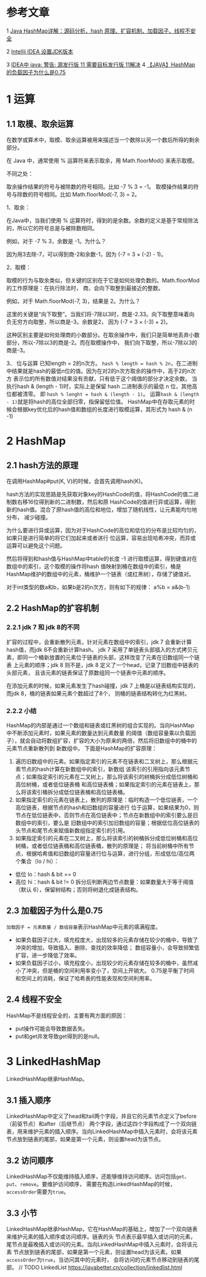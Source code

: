 # 参考文章
1 [Java HashMap详解：源码分析、hash 原理、扩容机制、加载因子、线程不安全](https://javabetter.cn/collection/hashmap.html)

2 [Intellij IDEA 设置JDK版本](https://www.cnblogs.com/east7/p/13337630.html)

3 [IDEA中 java: 警告: 源发行版 11 需要目标发行版 11解决](https://blog.csdn.net/weixin_53573372/article/details/118875386)
4 [【JAVA】HashMap的负载因子为什么是0.75](https://segmentfault.com/a/1190000023308658)
# 1 运算
## 1.1 取模、取余运算
在数学或算术中，取模、取余运算被用来描述当一个数除以另一个数后所得的剩余部分。

在 Java 中，通常使用 % 运算符来表示取余，用 Math.floorMod() 来表示取模。

不同之处：

取余操作结果的符号与被除数的符号相同。比如 -7 % 3 = -1。
取模操作结果的符号与除数的符号相同。比如 Math.floorMod(-7, 3) = 2。

1、取余：

在Java中，当我们使用 % 运算符时，得到的是余数。余数的定义是基于常规除法的，所以它的符号总是与被除数相同。

例如，对于 -7 % 3，余数是 -1。为什么？

因为用3去除-7，可以得到商-2和余数-1，因为 (-7 = 3 × (-2) - 1)。

2、取模：

取模的行为与取余类似，但关键的区别在于它是如何处理负数的。Math.floorMod 的工作原理是：在执行除法时，
商，会向下取整到最接近的整数。

例如，对于 Math.floorMod(-7, 3)，结果是 2。为什么？

这里的关键是“向下取整”。当我们将-7除以3时，商是-2.33。向下取整意味着向负无穷方向取整，所以商是-3。余数是2，
因为 (-7 = 3 × (-3) + 2)。

这种区别主要是如何处理商的小数部分。在取余操作中，我们只是简单地丢弃小数部分，所以-7除以3的商是-2。而在取模操作中，
我们向下取整，所以-7除以3的商是-3。

3、 位与运算
已知length = 2的n次方。
`hash % length = hash % 2n`，在二进制中结果就是hash的最低n位的值。因为在对2的n次方取余的操作中，高于2的n次方
表示位的所有数值对结果没有贡献，只有低于这个阈值的部分才决定余数。
当执行hash & (length - 1)时，实际上是保留 hash 二进制表示的最低 n 位，其他高位都被清零。
即 `hash % lenght = hash & (length - 1)`。
运算`hash & (length - 1)`就是将hash的高位全部归零，指保留低位值。
HashMap中在存取元素的时候会根据key优化后的hash值和数组的长度进行取模运算，其形式为 hash & (n -1)

# 2 HashMap
## 2.1 hash方法的原理
在调用HashMap#put(K, V)的时候，会首先调用hash(K)。

hash方法的实现思路是先获取对象key的HashCode的值，将HashCode的值二进制数右移16位得到新的二进制数，然后和原
HashCode的值进行异或运算，得到新的hash值。混合了原hash值的高位和地位，增加了随机线性，让元素能均匀地分布，
减少碰撞。

为什么要进行异或运算，因为对于HashCode的高位和低位的分布是比较均匀的，如果只是进行简单的将它们加起来或者进行
位运算，容易出现哈希冲突，而异或运算可以避免这个问题。

然后将得到和hash值与HashMap中table的长度 -1 进行取模运算，得到键值对在数组中的索引，这个取模的操作将hash
值映射到桶在数组中的索引，桶是HashMap维护的数组中的元素，桶维护一个链表（或红黑树），存储了键值对。

对于int类型的数a和b，如果b是2的n次方，则有如下的规律：
a%b = a&(b-1)

## 2.2 HashMap的扩容机制
### 2.2.1 jdk 7 和 jdk 8的不同
扩容的过程中，会重新散列元素，针对元素在数组中的索引，jdk 7 会重新计算hash值，而jdk 8不会重新计算hash。
jdk 7 采用了单链表头部插入的方式拷贝元素，即同一个桶新放置的元素位于链表的头部，这样改变了元素在旧数组同一个链表
上元素的顺序；jdk 8 则不是，jdk 8 定义了一个head，记录了旧数组中链表的头部元素，
且该元素的链表保证了原数组同一个链表中元素的顺序。

在添加元素的时候，如果元素发生了hash碰撞，jdk 7 上桶是以链表结构实现的，而jdk 8，桶的链表如果元素个数超过了8个，
则桶的链表结构转化为红黑树。

### 2.2.2 小结
HashMap的内部是通过一个数组和链表或红黑树的组合实现的。当向HashMap中不断添加元素时，如果元素的数量达到元素数量
的阈值（数组容量乘以负载因子），就会自动将数组扩容，扩容的大小为原来的两倍，然后将旧数组中的桶中的元素节点重新散列到
新数组中。 下面是HashMap的扩容原理：
    
1. 遍历旧数组中的元素。如果指定索引的元素不在链表和二叉树上，那么根据元素节点的hash计算在新数组中的索引，新数组
该索引的引用指向该元素节点；如果指定索引的元素在二叉树上，那么将该索引的树桶拆分成低位树桶和高位树桶，或者低位链表桶
和高位链表桶；如果指定索引的元素在链表上，那么将该索引桶拆分成低位链表桶和高位链表桶。
2. 如果指定索引的元素在链表上，散列的原理是：临时构造一个低位链表，一个高位链表，根据节点的hash和旧数组的容量进行
位于运算，如果结果为0，则节点在低位链表中，否则节点在高位链表中；节点在新数组中的索引要么是旧数组中的索引，要么是
旧数组中的索引加旧数组的容量；根据低位高位链表的头节点和尾节点来赋值新数组指定索引的引用。
3. 如果指定索引的元素在二叉树上，那么将该索引的树桶拆分成低位树桶和高位树桶，或者低位链表桶和高位链表桶，散列的原理是；
将当前树桶中所有节点，根据哈希值和旧数组的容量进行位与运算，进行分组，形成低位/高位两个集合（lo / hi）：
+ 低位 lo：hash & bit == 0
+ 高位 hi：hash & bit != 0
拆分后判断两边节点数量：如果数量大于等于阈值（默认 6），保留树结构；否则将树退化成链表结构。

## 2.3 加载因子为什么是0.75
`加载因子 = 元素数量 / 数组容量`表示HashMap中元素的填满程度。
+ 如果负载因子过大，填充程度大，出现较多的元素存储在较少的桶中，导致了冲突的增加，导致插入、删除、查找的效率降低；
数组容量小，会导致频繁低扩容，进一步降低了效率。
+ 如果负载因子过小，填充程度小，出现较少的元素存储在较多的桶中，虽然减小了冲突，但是桶的空间利用率变小了，空间上开销大。
0.75是平衡了时间和空间上的消耗，保证了哈希表的性能表现和空间利用率。

## 2.4 线程不安全
HashMap不是线程安全的，主要有两方面的原因：
+ put操作可能会导致数据丢失。
+ put和get并发导致get得到的是null。

# 3 LinkedHashMap
LinkedHashMap继承HashMap。
## 3.1 插入顺序
LinkedHashMap中定义了head和tail两个字段，并且它的元素节点定义了before（前驱节点）和after（后继节点）
两个字段，通过这四个字段构成了一个双向链表，用来维护元素的插入顺序。当向LinkedHashMap中插入元素时，会将该元素
节点放到链表的尾部，如果是第一个元素，则设置head为该节点。
## 3.2 访问顺序
LinkedHashMap不仅能维持插入顺序，还能够维持访问顺序。访问包括`get`、`put`、`remove`。要维护访问顺序，
需要在构造LinkedHashMap的时候，`accessOrder`需要为`true`。
## 3.3 小节
LinkedHashMap继承HashMap，它在HashMap的基础上，增加了一个双向链表来维护元素的插入顺序或访问顺序。链表的头
节点表示最早插入或访问的元素，尾节点是最晚插入或访问的元素。当向LinkedHashMap中插入元素时，会将该元素
节点放到链表的尾部，如果是第一个元素，则设置head为该元素。如果`accessOrder`为`true`，当访问其中的元素时，
会将访问的元素节点移动到链表的尾部。
// TODO LinkedList https://javabetter.cn/collection/linkedlist.html